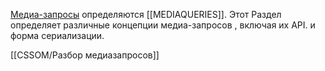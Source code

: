 [Медиа-запросы](https://drafts.csswg.org/mediaqueries-5/#media-query) определяются [[MEDIAQUERIES]]. Этот Раздел определяет различные концепции медиа-запросов , включая их API. и форма сериализации.

[[CSSOM/Разбор медиазапросов]]